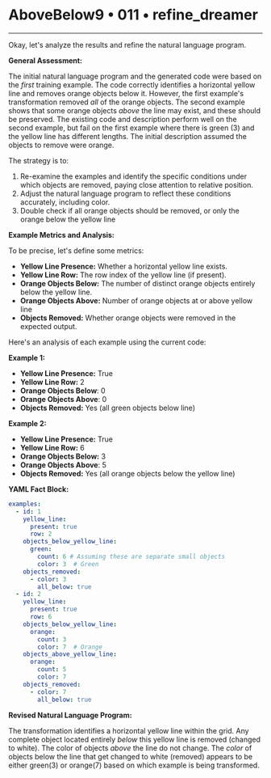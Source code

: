 # AboveBelow9 • 011 • refine_dreamer

---
Okay, let's analyze the results and refine the natural language program.

**General Assessment:**

The initial natural language program and the generated code were based on the *first* training example. The code correctly identifies a horizontal yellow line and removes orange objects below it. However, the first example's transformation removed *all* of the orange objects. The second example shows that some orange objects *above* the line may exist, and these should be preserved. The existing code and description perform well on the second example, but fail on the first example where there is green (3) and the yellow line has different lengths. The initial description assumed the objects to remove were orange.

The strategy is to:

1.  Re-examine the examples and identify the specific conditions under which objects are removed, paying close attention to relative position.
2.  Adjust the natural language program to reflect these conditions accurately, including color.
3. Double check if all orange objects should be removed, or only the orange below the yellow line

**Example Metrics and Analysis:**

To be precise, let's define some metrics:

*   **Yellow Line Presence:** Whether a horizontal yellow line exists.
*   **Yellow Line Row:** The row index of the yellow line (if present).
*    **Orange Objects Below:** The number of distinct orange objects entirely below the yellow line.
*    **Orange Objects Above:** Number of orange objects at or above yellow line
*   **Objects Removed:** Whether orange objects were removed in the expected output.

Here's an analysis of each example using the current code:

**Example 1:**

*   **Yellow Line Presence:** True
*   **Yellow Line Row:** 2
*    **Orange Objects Below**: 0
*   **Orange Objects Above**: 0
*   **Objects Removed:** Yes (all green objects below line)

**Example 2:**

*   **Yellow Line Presence:** True
*   **Yellow Line Row:** 6
*   **Orange Objects Below:** 3
*   **Orange Objects Above**: 5
*   **Objects Removed:** Yes (all orange objects below the yellow line)

**YAML Fact Block:**

```yaml
examples:
  - id: 1
    yellow_line:
      present: true
      row: 2
    objects_below_yellow_line:
      green:
        count: 6 # Assuming these are separate small objects
        color: 3  # Green
    objects_removed:
      - color: 3
        all_below: true
  - id: 2
    yellow_line:
      present: true
      row: 6
    objects_below_yellow_line:
      orange:
        count: 3
        color: 7  # Orange
    objects_above_yellow_line:
      orange:
        count: 5
        color: 7
    objects_removed:
      - color: 7
        all_below: true
```

**Revised Natural Language Program:**

The transformation identifies a horizontal yellow line within the grid. Any complete object located entirely *below* this yellow line is removed (changed to white). The color of objects *above* the line do not change. The *color* of objects below the line that get changed to white (removed) appears to be either green(3) or orange(7) based on which example is being transformed.


